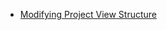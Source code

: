 [//]: # (title: Project View)

<!-- Copyright 2000-2022 JetBrains s.r.o. and other contributors. Use of this source code is governed by the Apache 2.0 license that can be found in the LICENSE file. -->

* [Modifying Project View Structure](tree_structure_view.md)
